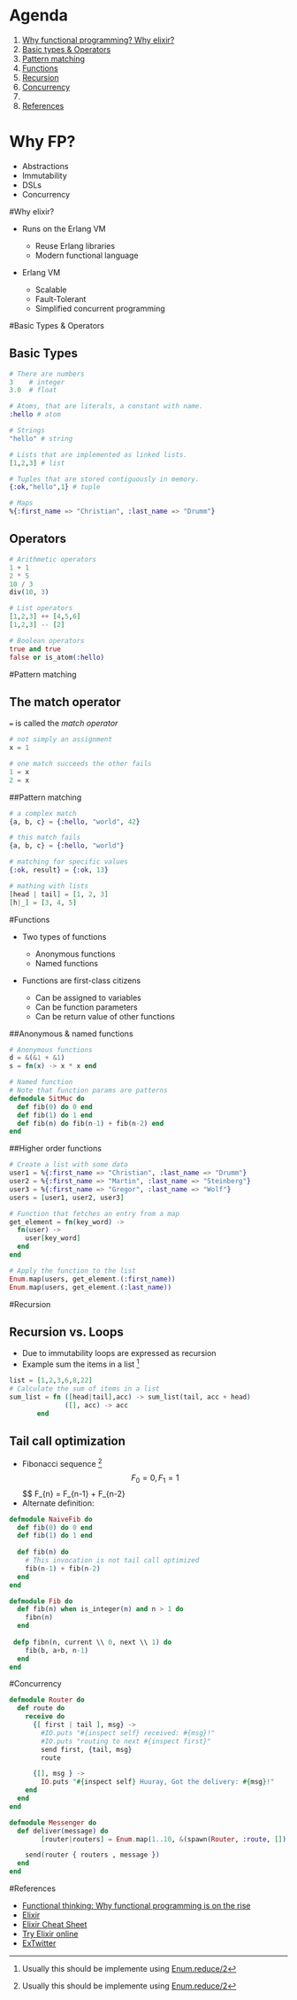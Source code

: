 # Agenda

1. [Why functional programming? Why elixir?](#/2)
1. [Basic types & Operators](#/3)
1. [Pattern matching](#/4)
1. [Functions](#/5)
1. [Recursion](#/6)
1. [Concurrency](#/7)
1. 
1. [References](#/8)



# Why FP?

- Abstractions
- Immutability
- DSLs
- Concurrency



#Why elixir?

- Runs on the Erlang VM
  - Reuse Erlang libraries
  - Modern functional language

- Erlang VM
  - Scalable 
  - Fault-Tolerant 
  - Simplified concurrent programming 




#Basic Types & Operators


## Basic Types

``` Elixir
# There are numbers
3    # integer
3.0  # float

# Atoms, that are literals, a constant with name.
:hello # atom

# Strings
"hello" # string

# Lists that are implemented as linked lists.
[1,2,3] # list

# Tuples that are stored contiguously in memory.
{:ok,"hello",1} # tuple

# Maps
%{:first_name => "Christian", :last_name => "Drumm"}
```


## Operators

``` Elixir
# Arithmetic operators
1 + 1
2 * 5
10 / 3
div(10, 3)

# List operators
[1,2,3] ++ [4,5,6]
[1,2,3] -- [2]

# Boolean operators
true and true
false or is_atom(:hello)
```



#Pattern matching


## The match operator

`=` is called the *match operator*

``` Elixir
# not simply an assignment
x = 1

# one match succeeds the other fails 
1 = x
2 = x
```


##Pattern matching

``` Elixir
# a complex match
{a, b, c} = {:hello, "world", 42}

# this match fails
{a, b, c} = {:hello, "world"}

# matching for specific values
{:ok, result} = {:ok, 13}

# mathing with lists
[head | tail] = [1, 2, 3]
[h|_] = [3, 4, 5]

```



#Functions
 
* Two types of functions
  * Anonymous functions
  * Named functions

* Functions are first-class citizens 
  * Can be assigned to variables
  * Can be function parameters
  * Can be return value of other functions

##Anonymous & named functions

``` Elixir
# Anonymous functions
d = &(&1 + &1)
s = fn(x) -> x * x end

# Named function
# Note that function params are patterns
defmodule SitMuc do
  def fib(0) do 0 end
  def fib(1) do 1 end
  def fib(n) do fib(n-1) + fib(n-2) end
end
```


##Higher order functions

``` Elixir
# Create a list with some data 
user1 = %{:first_name => "Christian", :last_name => "Drumm"}
user2 = %{:first_name => "Martin", :last_name => "Steinberg"}
user3 = %{:first_name => "Gregor", :last_name => "Wolf"}
users = [user1, user2, user3]

# Function that fetches an entry from a map
get_element = fn(key_word) ->
  fn(user) ->
    user[key_word]
  end
end

# Apply the function to the list
Enum.map(users, get_element.(:first_name))
Enum.map(users, get_element.(:last_name))
```


#Recursion


## Recursion vs. Loops

* Due to immutability loops are expressed as recursion
* Example sum the items in a list [^1]

``` Elixir
list = [1,2,3,6,8,22]
# Calculate the sum of items in a list
sum_list = fn ([head|tail],acc) -> sum_list(tail, acc + head)
              ([], acc) -> acc 
	   end  
```
[^1]: Usually this should be implemente using [Enum.reduce/2](http://elixir-lang.org/docs/v1.0/elixir/Enum.html#reduce/2)


## Tail call optimization

* Fibonacci sequence [^1]
  $$ F_{0} = 0, F_{1} = 1 $$
  $$ F_{n} = F_{n-1} + F_{n-2}
* Alternate definition:

``` Elixir
defmodule NaiveFib do 
  def fib(0) do 0 end
  def fib(1) do 1 end
  
  def fib(n) do 
    # This invocation is not tail call optimized
    fib(n-1) + fib(n-2) 
  end
end

defmodule Fib do
  def fib(n) when is_integer(n) and n > 1 do
    fibn(n)
  end
  
 defp fibn(n, current \\ 0, next \\ 1) do 
    fib(b, a+b, n-1) 
  end
end
``` 

[^1]: http://www.wolframalpha.com/input/?i=fibonacci+sequence



#Concurrency 

``` Elixir
defmodule Router do
  def route do
    receive do
      {[ first | tail ], msg} -> 
        #IO.puts "#{inspect self} received: #{msg}!"
        #IO.puts "routing to next #{inspect first}"
        send first, {tail, msg}
        route

      {[], msg } -> 
        IO.puts "#{inspect self} Huuray, Got the delivery: #{msg}!"
    end
  end
end

defmodule Messenger do
  def deliver(message) do
		[router|routers] = Enum.map(1..10, &(spawn(Router, :route, [])

    send(router { routers , message })
  end
end
```


#References

* [Functional thinking: Why functional programming is on the rise](http://www.ibm.com/developerworks/library/j-ft20/) 
* [Elixir](http://elixir-lang.org/)
* [Elixir Cheat Sheet](http://media.pragprog.com/titles/elixir/ElixirCheat.pdf)
* [Try Elixir online](http://elixirplayground.com/)
* [ExTwitter](https://github.com/parroty/extwitter)